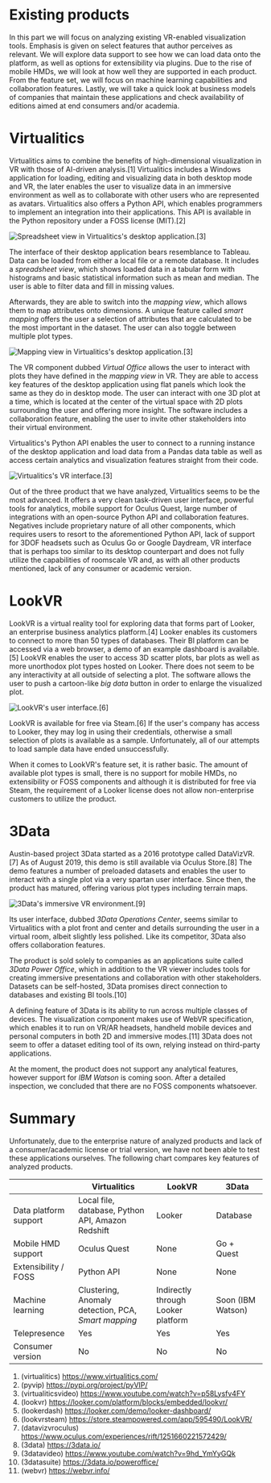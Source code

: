 # Existing products

In this part we will focus on analyzing existing VR-enabled visualization tools. Emphasis is given on select features that author perceives as relevant. We will explore data support to see how we can load data onto the platform, as well as options for extensibility via plugins. Due to the rise of mobile HMDs, we will look at how well they are supported in each product. From the feature set, we will focus on machine learning capabilities and collaboration features. Lastly, we will take a quick look at business models of companies that maintain these applications and check availability of editions aimed at end consumers and/or academia.

# Virtualitics

Virtualitics aims to combine the benefits of high-dimensional visualization in VR with those of AI-driven analysis.[1] Virtualitics includes a Windows application for loading, editing and visualizing data in both desktop mode and VR, the later enables the user to visualize data in an immersive environment as well as to collaborate with other users who are represented as avatars. Virtualitics also offers a Python API, which enables programmers to implement an integration into their applications. This API is available in the Python repository under a FOSS license (MIT).[2]

![Spreadsheet view in Virtualitics's desktop application.](images/virtualitics_spreadsheet.png)[3]

The interface of their desktop application bears resemblance to Tableau. Data can be loaded from either a local file or a remote database. It includes a *spreadsheet view*, which shows loaded data in a tabular form with histograms and basic statistical information such as mean and median. The user is able to filter data and fill in missing values.

Afterwards, they are able to switch into the *mapping view*, which allows them to map attributes onto dimensions. A unique feature called *smart mapping* offers the user a selection of attributes that are calculated to be the most important in the dataset. The user can also toggle between multiple plot types.

![Mapping view in Virtualitics's desktop application.](images/virtualitics_mapping.png)[3]

The VR component dubbed *Virtual Office* allows the user to interact with plots they have defined in the *mapping view* in VR. They are able to access key features of the desktop application using flat panels which look the same as they do in desktop mode. The user can interact with one 3D plot at a time, which is located at the center of the virtual space with 2D plots surrounding the user and offering more insight. The software includes a collaboration feature, enabling the user to invite other stakeholders into their virtual environment.

Virtualitics's Python API enables the user to connect to a running instance of the desktop application and load data from a Pandas data table as well as access certain analytics and visualization features straight from their code.

![Virtualitics's VR interface.](images/virtualitics_vr.png)[3]

Out of the three product that we have analyzed, Virtualitics seems to be the most advanced. It offers a very clean task-driven user interface, powerful tools for analytics, mobile support for Oculus Quest, large number of integrations with an open-source Python API and collaboration features. Negatives include proprietary nature of all other components, which requires users to resort to the aforementioned Python API, lack of support for 3DOF headsets such as Oculus Go or Google Daydream, VR interface that is perhaps too similar to its desktop counterpart and does not fully utilize the capabilities of roomscale VR and, as with all other products mentioned, lack of any consumer or academic version.

# LookVR

LookVR is a virtual reality tool for exploring data that forms part of Looker, an enterprise business analytics platform.[4] Looker enables its customers to connect to more than 50 types of databases. Their BI platform can be accessed via a web browser, a demo of an example dashboard is available.[5] LookVR enables the user to access 3D scatter plots, bar plots as well as more unorthodox plot types hosted on Looker. There does not seem to be any interactivity at all outside of selecting a plot. The software allows the user to push a cartoon-like *big data* button in order to enlarge the visualized plot.

![LookVR's user interface.](images/lookvr.png)[6]

LookVR is available for free via Steam.[6] If the user's company has access to Looker, they may log in using their credentials, otherwise a small selection of plots is available as a sample. Unfortunately, all of our attempts to load sample data have ended unsuccessfully.

When it comes to LookVR's feature set, it is rather basic. The amount of available plot types is small, there is no support for mobile HMDs, no extensibility or FOSS components and although it is distributed for free via Steam, the requirement of a Looker license does not allow non-enterprise customers to utilize the product.

# 3Data

Austin-based project 3Data started as a 2016 prototype called DataVizVR.[7] As of August 2019, this demo is still available via Oculus Store.[8] The demo features a number of preloaded datasets and enables the user to interact with a single plot via a very spartan user interface. Since then, the product has matured, offering various plot types including terrain maps.

![3Data's immersive VR environment.](images/3data.png)[9]

Its user interface, dubbed *3Data Operations Center*, seems similar to Virtualitics with a plot front and center and details surrounding the user in a virtual room, albeit slightly less polished. Like its competitor, 3Data also offers collaboration features.

The product is sold solely to companies as an applications suite called *3Data Power Office*, which in addition to the VR viewer includes tools for creating immersive presentations and collaboration with other stakeholders. Datasets can be self-hosted, 3Data promises direct connection to databases and existing BI tools.[10]

A defining feature of 3Data is its ability to run across multiple classes of devices. The visualization component makes use of WebVR specification, which enables it to run on VR/AR headsets, handheld mobile devices and personal computers in both 2D and immersive modes.[11] 3Data does not seem to offer a dataset editing tool of its own, relying instead on third-party applications.

At the moment, the product does not support any analytical features, however support for *IBM Watson* is coming soon. After a detailed inspection, we concluded that there are no FOSS components whatsoever.

# Summary

Unfortunately, due to the enterprise nature of analyzed products and lack of a consumer/academic license or trial version, we have not been able to test these applications ourselves. The following chart compares key features of analyzed products.

| | Virtualitics | LookVR | 3Data |
|---|---|---|---|
| Data platform support | Local file, database, Python API, Amazon Redshift | Looker | Database |
| Mobile HMD support | Oculus Quest | None | Go + Quest |
| Extensibility / FOSS | Python API | None | None |
| Machine learning | Clustering, Anomaly detection, PCA, *Smart mapping* | Indirectly through Looker platform | Soon (IBM Watson) |
| Telepresence | Yes | Yes | Yes |
| Consumer version | No | No | No |

1. (virtualitics) https://www.virtualitics.com/
2. (pyvip) https://pypi.org/project/pyVIP/
3. (virtualiticsvideo) https://www.youtube.com/watch?v=p58Lysfv4FY
4. (lookvr) https://looker.com/platform/blocks/embedded/lookvr/
5. (lookerdash) https://looker.com/demo/looker-dashboard/
6. (lookvrsteam) https://store.steampowered.com/app/595490/LookVR/
7. (datavizvroculus) https://www.oculus.com/experiences/rift/1251660221572429/
8. (3data) https://3data.io/
9. (3datavideo) https://www.youtube.com/watch?v=9hd_YmYyGQk
10. (3datasuite) https://3data.io/poweroffice/
11. (webvr) https://webvr.info/